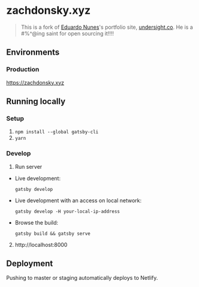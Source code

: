 # zachdonsky.xyz
> This is a fork of [Eduardo Nunes](https://github.com/emmnunes)'s portfolio site, [undersight.co](undersight.co). He is a #%^@ing saint for open sourcing it!!!!

## Environments

### Production

https://zachdonsky.xyz

## Running locally

### Setup

1. `npm install --global gatsby-cli`
2. `yarn`

### Develop

1. Run server

- Live development:

  `gatsby develop`

- Live development with an access on local network:

  `gatsby develop -H your-local-ip-address`

- Browse the build:

  `gatsby build && gatsby serve`

2. http://localhost:8000

## Deployment

Pushing to master or staging automatically deploys to Netlify.
